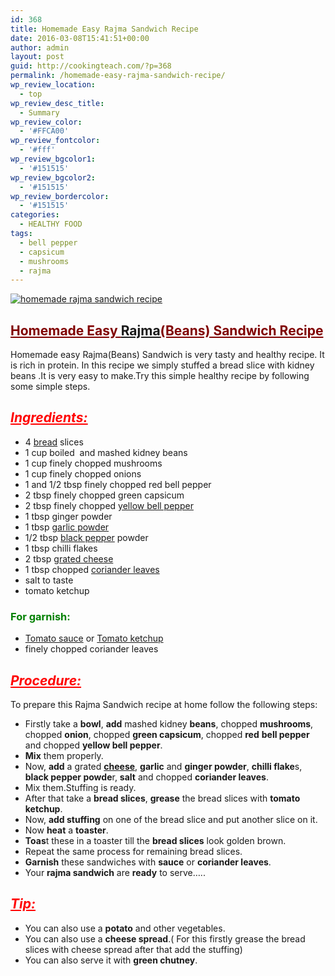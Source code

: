 ```yaml
---
id: 368
title: Homemade Easy Rajma Sandwich Recipe
date: 2016-03-08T15:41:51+00:00
author: admin
layout: post
guid: http://cookingteach.com/?p=368
permalink: /homemade-easy-rajma-sandwich-recipe/
wp_review_location:
  - top
wp_review_desc_title:
  - Summary
wp_review_color:
  - '#FFCA00'
wp_review_fontcolor:
  - '#fff'
wp_review_bgcolor1:
  - '#151515'
wp_review_bgcolor2:
  - '#151515'
wp_review_bordercolor:
  - '#151515'
categories:
  - HEALTHY FOOD
tags:
  - bell pepper
  - capsicum
  - mushrooms
  - rajma
---
```


[![homemade rajma sandwich recipe](http://cookingteach.com/wp-content/uploads/2016/03/rajma-sandwich-300x200.jpg)](http://cookingteach.com/homemade-easy-rajma-sandwich-recipe/)

## <span style="text-decoration: underline; color: #800000;">Homemade Easy <a class="zem_slink" title="Rajma" href="http://en.wikipedia.org/wiki/Rajma" target="_blank" rel="wikipedia">Rajma</a>(Beans) Sandwich Recipe</span>

Homemade easy Rajma(Beans) Sandwich is very tasty and healthy recipe. It is rich in protein. In this recipe we simply stuffed a bread slice with kidney beans .It is very easy to make.Try this simple healthy recipe by following some simple steps.

## <span style="text-decoration: underline;"><em><span style="color: #ff0000; text-decoration: underline;">Ingredients:</span></em></span>

  * 4 <a class="zem_slink" title="Bread" href="http://en.wikipedia.org/wiki/Bread" target="_blank" rel="wikipedia">bread</a> slices
  * 1 cup boiled  and mashed kidney beans
  * 1 cup finely chopped mushrooms
  * 1 cup finely chopped onions
  * 1 and 1/2 tbsp finely chopped red bell pepper
  * 2 tbsp finely chopped green capsicum
  * 2 tbsp finely chopped <a class="zem_slink" title="Bell pepper" href="http://en.wikipedia.org/wiki/Bell_pepper" target="_blank" rel="wikipedia">yellow bell pepper</a>
  * 1 tbsp ginger powder
  * 1 tbsp <a class="zem_slink" title="Garlic powder" href="http://en.wikipedia.org/wiki/Garlic_powder" target="_blank" rel="wikipedia">garlic powder</a>
  * 1/2 tbsp <a class="zem_slink" title="Black pepper" href="http://en.wikipedia.org/wiki/Black_pepper" target="_blank" rel="wikipedia">black pepper</a> powder
  * 1 tbsp chilli flakes
  * 2 tbsp <a class="zem_slink" title="Grated cheese" href="http://en.wikipedia.org/wiki/Grated_cheese" target="_blank" rel="wikipedia">grated cheese</a>
  * 1 tbsp chopped <a class="zem_slink" title="Coriander" href="http://en.wikipedia.org/wiki/Coriander" target="_blank" rel="wikipedia">coriander leaves</a>
  * salt to taste
  * tomato ketchup

### <span style="color: #008000;">For garnish:</span>

  * <a class="zem_slink" title="Tomato sauce" href="http://en.wikipedia.org/wiki/Tomato_sauce" target="_blank" rel="wikipedia">Tomato sauce</a> or <a class="zem_slink" title="Ketchup" href="http://en.wikipedia.org/wiki/Ketchup" target="_blank" rel="wikipedia">Tomato ketchup</a>
  * finely chopped coriander leaves

## <span style="text-decoration: underline; color: #ff0000;"><em>Procedure:</em></span>

To prepare this Rajma Sandwich recipe at home follow the following steps:

  * Firstly take a **bowl**, **add** mashed kidney **beans**, chopped **mushrooms**, chopped **onion**, chopped **green capsicum**, chopped **red** **bell pepper** and chopped **yellow bell pepper**.
  * **Mix** them properly.
  * Now, **add** a grated **<a class="zem_slink" title="Cheese" href="http://en.wikipedia.org/wiki/Cheese" target="_blank" rel="wikipedia">cheese</a>**, **garlic** and **ginger powder**, **chilli flake**s, **black pepper powde**r, **salt** and chopped **coriander leaves**.
  * Mix them.Stuffing is ready.
  * After that take a **bread slices**, **grease** the bread slices with **tomato ketchup**.
  * Now, **add stuffing** on one of the bread slice and put another slice on it.
  * Now **heat** a **toaster**.
  * **Toas**t these in a toaster till the **bread slices** look golden brown.
  * Repeat the same process for remaining bread slices.
  * **Garnish** these sandwiches with **sauce** or **coriander leaves**.
  * Your **rajma sandwich** are **ready** to serve&#8230;..

## <span style="text-decoration: underline; color: #ff0000;"><em>Tip:</em></span>

  * You can also use a **potato** and other vegetables.
  * You can also use a **cheese spread**.( For this firstly grease the bread slices with cheese spread after that add the stuffing)
  * You can also serve it with **green chutney**.
